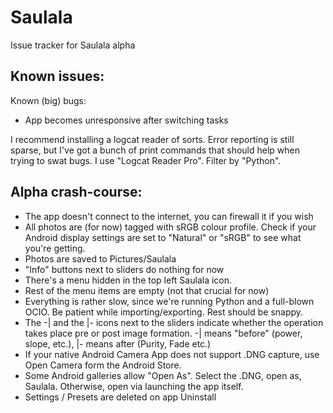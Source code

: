 # Saulala
Issue tracker for Saulala alpha

## Known issues:
Known (big) bugs:

- App becomes unresponsive after switching tasks

I recommend installing a logcat reader of sorts. Error reporting is still sparse, but I've got a bunch of print commands that should help when trying to swat bugs. 
I use "Logcat Reader Pro". Filter by "Python". 

## Alpha crash-course:

- The app doesn't connect to the internet, you can firewall it if you wish
- All photos are (for now) tagged with sRGB colour profile. Check if your Android display settings are set to "Natural" or "sRGB" to see what you're getting.
- Photos are saved to Pictures/Saulala
- "Info" buttons next to sliders do nothing for now
- There's a menu hidden in the top left Saulala icon.
- Rest of the menu items are empty (not that crucial for now)
- Everything is rather slow, since we're running Python and a full-blown OCIO. Be patient while importing/exporting. Rest should be snappy.
- The -| and the |- icons next to the sliders indicate whether the operation takes place pre or post image formation. -| means "before" (power, slope, etc.), |- means after (Purity, Fade etc.)
- If your native Android Camera App does not support .DNG capture, use Open Camera form the Android Store.
- Some Android galleries allow "Open As". Select the .DNG, open as, Saulala. Otherwise, open via launching the app itself.
- Settings / Presets are deleted on app Uninstall
